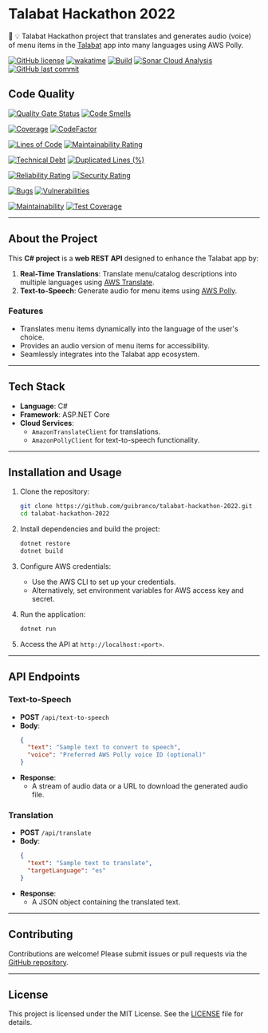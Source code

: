 # Talabat Hackathon 2022

🏃 💡 Talabat Hackathon project that translates and generates audio (voice) of menu items in the [Talabat](https://talabat.com) app into many languages using AWS Polly.

[![GitHub license](https://img.shields.io/github/license/guibranco/talabat-hackathon-2022)](https://github.com/guibranco/talabat-hackathon-2022)
[![wakatime](https://wakatime.com/badge/github/guibranco/talabat-hackathon-2022.svg)](https://wakatime.com/badge/github/guibranco/talabat-hackathon-2022)
[![Build](https://github.com/guibranco/talabat-hackathon-2022/actions/workflows/build.yml/badge.svg)](https://github.com/guibranco/talabat-hackathon-2022/actions/workflows/build.yml)
[![Sonar Cloud Analysis](https://github.com/guibranco/talabat-hackathon-2022/actions/workflows/sonar-cloud.yml/badge.svg)](https://github.com/guibranco/talabat-hackathon-2022/actions/workflows/sonar-cloud.yml)
[![GitHub last commit](https://img.shields.io/github/last-commit/guibranco/talabat-hackathon-2022/main)](https://github.com/guibranco/talabat-hackathon-2022)

## Code Quality

[![Quality Gate Status](https://sonarcloud.io/api/project_badges/measure?project=guibranco_talabat-hackathon-2022&metric=alert_status)](https://sonarcloud.io/dashboard?id=guibranco_talabat-hackathon-2022) [![Code Smells](https://sonarcloud.io/api/project_badges/measure?project=guibranco_talabat-hackathon-2022&metric=code_smells)](https://sonarcloud.io/dashboard?id=guibranco_talabat-hackathon-2022) 

[![Coverage](https://sonarcloud.io/api/project_badges/measure?project=guibranco_talabat-hackathon-2022&metric=coverage)](https://sonarcloud.io/summary/new_code?id=guibranco_talabat-hackathon-2022)
[![CodeFactor](https://www.codefactor.io/repository/github/ApiBR/vagas-aggregator-ui/badge)](https://www.codefactor.io/repository/github/ApiBR/vagas-aggregator-ui)

[![Lines of Code](https://sonarcloud.io/api/project_badges/measure?project=guibranco_talabat-hackathon-2022&metric=ncloc)](https://sonarcloud.io/dashboard?id=guibranco_talabat-hackathon-2022)
[![Maintainability Rating](https://sonarcloud.io/api/project_badges/measure?project=guibranco_talabat-hackathon-2022&metric=sqale_rating)](https://sonarcloud.io/dashboard?id=guibranco_talabat-hackathon-2022)

[![Technical Debt](https://sonarcloud.io/api/project_badges/measure?project=guibranco_talabat-hackathon-2022&metric=sqale_index)](https://sonarcloud.io/dashboard?id=guibranco_talabat-hackathon-2022)
[![Duplicated Lines (%)](https://sonarcloud.io/api/project_badges/measure?project=guibranco_talabat-hackathon-2022&metric=duplicated_lines_density)](https://sonarcloud.io/dashboard?id=guibranco_talabat-hackathon-2022)

[![Reliability Rating](https://sonarcloud.io/api/project_badges/measure?project=guibranco_talabat-hackathon-2022&metric=reliability_rating)](https://sonarcloud.io/dashboard?id=guibranco_talabat-hackathon-2022)
[![Security Rating](https://sonarcloud.io/api/project_badges/measure?project=guibranco_talabat-hackathon-2022&metric=security_rating)](https://sonarcloud.io/dashboard?id=guibranco_talabat-hackathon-2022)

[![Bugs](https://sonarcloud.io/api/project_badges/measure?project=guibranco_talabat-hackathon-2022&metric=bugs)](https://sonarcloud.io/dashboard?id=guibranco_talabat-hackathon-2022)
[![Vulnerabilities](https://sonarcloud.io/api/project_badges/measure?project=guibranco_talabat-hackathon-2022&metric=vulnerabilities)](https://sonarcloud.io/dashboard?id=guibranco_talabat-hackathon-2022)

[![Maintainability](https://api.codeclimate.com/v1/badges/de125cc7994282bf050c/maintainability)](https://codeclimate.com/github/guibranco/talabat-hackathon-2022/maintainability)
[![Test Coverage](https://api.codeclimate.com/v1/badges/de125cc7994282bf050c/test_coverage)](https://codeclimate.com/github/guibranco/talabat-hackathon-2022/test_coverage)

---

## About the Project

This **C# project** is a **web REST API** designed to enhance the Talabat app by:

1. **Real-Time Translations**: Translate menu/catalog descriptions into multiple languages using [AWS Translate](https://aws.amazon.com/translate/).
2. **Text-to-Speech**: Generate audio for menu items using [AWS Polly](https://aws.amazon.com/polly/).

### Features
- Translates menu items dynamically into the language of the user's choice.
- Provides an audio version of menu items for accessibility.
- Seamlessly integrates into the Talabat app ecosystem.

---

## Tech Stack

- **Language**: C#
- **Framework**: ASP.NET Core
- **Cloud Services**:
  - `AmazonTranslateClient` for translations.
  - `AmazonPollyClient` for text-to-speech functionality.

---

## Installation and Usage

1. Clone the repository:
   ```bash
   git clone https://github.com/guibranco/talabat-hackathon-2022.git
   cd talabat-hackathon-2022
   ```

2. Install dependencies and build the project:
   ```bash
   dotnet restore
   dotnet build
   ```

3. Configure AWS credentials:
   - Use the AWS CLI to set up your credentials.
   - Alternatively, set environment variables for AWS access key and secret.

4. Run the application:
   ```bash
   dotnet run
   ```

5. Access the API at `http://localhost:<port>`.

---

## API Endpoints

### Text-to-Speech
- **POST** `/api/text-to-speech`
- **Body**:
  ```json
  {
    "text": "Sample text to convert to speech",
    "voice": "Preferred AWS Polly voice ID (optional)"
  }
  ```
- **Response**:
  - A stream of audio data or a URL to download the generated audio file.

### Translation
- **POST** `/api/translate`
- **Body**:
  ```json
  {
    "text": "Sample text to translate",
    "targetLanguage": "es"
  }
  ```
- **Response**:
  - A JSON object containing the translated text.

---

## Contributing

Contributions are welcome! Please submit issues or pull requests via the [GitHub repository](https://github.com/guibranco/talabat-hackathon-2022).

---

## License

This project is licensed under the MIT License. See the [LICENSE](LICENSE) file for details.

